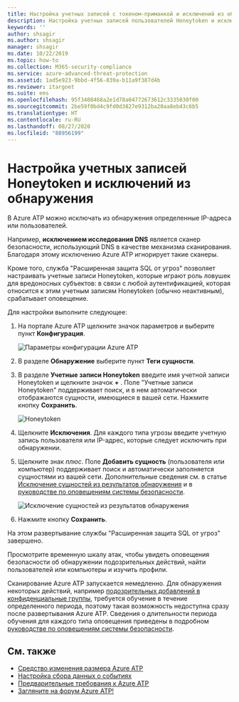 ```yaml
---
title: Настройка учетных записей с токеном-приманкой и исключений из обнаружения в Расширенной защите от угроз Azure
description: Настройка учетных записей пользователей Honeytoken и исключений из обнаружения.
keywords: ''
author: shsagir
ms.author: shsagir
manager: shsagir
ms.date: 10/22/2019
ms.topic: how-to
ms.collection: M365-security-compliance
ms.service: azure-advanced-threat-protection
ms.assetid: 1ad5e923-9bbd-4f56-839a-b11a9f387d4b
ms.reviewer: itargoet
ms.suite: ems
ms.openlocfilehash: 95f3408468a2e1d78a04772673612c3335030f00
ms.sourcegitcommit: 2be59f0bd4c9fd0d3827e9312ba20aa8eb43c6b5
ms.translationtype: HT
ms.contentlocale: ru-RU
ms.lasthandoff: 08/27/2020
ms.locfileid: "88956199"
---
```

# <a name="configure-detection-exclusions-and-honeytoken-accounts"></a>Настройка учетных записей Honeytoken и исключений из обнаружения

В Azure ATP можно исключать из обнаружения определенные IP-адреса или пользователей.

Например, **исключением исследования DNS** является сканер безопасности, использующий DNS в качестве механизма сканирования. Благодаря этому исключению Azure ATP игнорирует такие сканеры.

Кроме того, служба "Расширенная защита SQL от угроз" позволяет настраивать учетные записи Honeytoken, которые играют роль ловушек для вредоносных субъектов: в связи с любой аутентификацией, которая относится к этим учетным записям Honeytoken (обычно неактивным), срабатывает оповещение.

Для настройки выполните следующее:

1. На портале Azure ATP щелкните значок параметров и выберите пункт **Конфигурация**.

    ![Параметры конфигурации Azure ATP](media/atp-config-menu.png)

1. В разделе **Обнаружение** выберите пункт **Теги сущности**.

1. В разделе **Учетные записи Honeytoken** введите имя учетной записи Honeytoken и щелкните значок **+** . Поле "Учетные записи Honeytoken" поддерживает поиск, и в нем автоматически отображаются сущности, имеющиеся в вашей сети. Нажмите кнопку **Сохранить**.

    ![Honeytoken](media/honeytoken-sensitive.png)

1. Щелкните **Исключения**. Для каждого типа угрозы введите учетную запись пользователя или IP-адрес, которые следует исключить при обнаружении.
1. Щелкните знак *плюс*. Поле **Добавить сущность** (пользователя или компьютер) поддерживает поиск и автоматически заполняется сущностями из вашей сети. Дополнительные сведения см. в статье [Исключение сущностей из результатов обнаружения](excluding-entities-from-detections.md) и в [руководстве по оповещениям системы безопасности](suspicious-activity-guide.md).

    ![Исключение сущностей из результатов обнаружения](media/exclusions.png)

1. Нажмите кнопку **Сохранить**.

На этом развертывание службы "Расширенная защита SQL от угроз" завершено.

Просмотрите временную шкалу атак, чтобы увидеть оповещения безопасности об обнаружении подозрительных действий, найти пользователей или компьютеры и изучить профили.

Сканирование Azure ATP запускается немедленно. Для обнаружения некоторых действий, например [подозрительных добавлений в конфиденциальные группы](atp-domain-dominance-alerts.md#suspicious-additions-to-sensitive-groups-external-id-2024), требуется обучение в течение определенного периода, поэтому такая возможность недоступна сразу после развертывания Azure ATP. Сведения о длительности периода обучения для каждого типа оповещения приведены в подробном [руководстве по оповещениям системы безопасности](suspicious-activity-guide.md).

## <a name="see-also"></a>См. также

- [Средство изменения размера Azure ATP](https://aka.ms/aatpsizingtool)
- [Настройка сбора данных о событиях](configure-event-collection.md)
- [Предварительные требования к Azure ATP](atp-prerequisites.md)
- [Загляните на форум Azure ATP!](https://aka.ms/azureatpcommunity)
